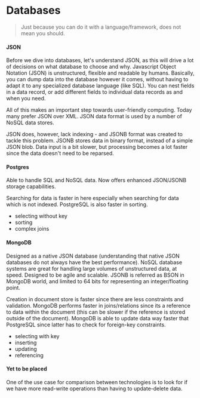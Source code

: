 # Databases

> Just because you can do it with a language/framework, does not mean you should.

#### JSON

Before we dive into databases, let's understand JSON, as this will drive a lot of decisions on what database to choose and why. Javascript Object Notation \(JSON\) is unstructured, flexible and readable by humans. Basically, you can dump data into the database however it comes, without having to adapt it to any specialized database language \(like SQL\). You can nest fields in a data record, or add different fields to individual data records as and when you need.

All of this makes an important step towards user-friendly computing. Today many prefer JSON over XML. JSON data format is used by a number of NoSQL data stores.

JSON does, however, lack indexing - and JSONB format was created to tackle this problem. JSONB stores data in binary format, instead of a simple JSON blob. Data input is a bit slower, but processing becomes a lot faster since the data doesn't need to be reparsed.

#### Postgres

Able to handle SQL and NoSQL data. Now offers enhanced JSON/JSONB storage capabilities.

Searching for data is faster in here especially when searching for data which is not indexed. PostgreSQL is also faster in sorting.

* selecting without key
* sorting
* complex joins

#### MongoDB

Designed as a native JSON database \(understanding that native JSON databases do not always have the best performance\). NoSQL database systems are great for handling large volumes of unstructured data, at speed. Designed to be agile and scalable. JSONB is referred as BSON in MongoDB world, and limited to 64 bits for representing an integer/floating point.

Creation in document store is faster since there are less constraints and validation. MongoDB performs faster in joins/relations since its a reference to data within the document \(this can be slower if the reference is stored outside of the document\). MongoDB is able to update data way faster that PostgreSQL since latter has to check for foreign-key constraints.

* selecting with key
* inserting
* updating
* referencing

#### Yet to be placed

One of the use case for comparison between technologies is to look for if we have more read-write operations than having to update-delete data.

